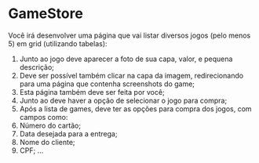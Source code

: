 # GameStore

Você irá desenvolver uma página que vai listar diversos jogos (pelo
menos 5) em grid (utilizando tabelas):

1. Junto ao jogo deve aparecer a foto de sua capa, valor, e pequena descrição;
2. Deve ser possível também clicar na capa da imagem, redirecionando para uma página que contenha screenshots do game;
3. Esta página também deve ser feita por você;
4. Junto ao deve haver a opção de selecionar o jogo para compra;
5. Após a lista de games, deve ter as opções para compra dos jogos, com campos
como:
6. Número do cartão;
7. Data desejada para a entrega;
8. Nome do cliente;
9. CPF;
...
